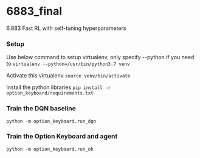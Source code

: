 # 6883_final
6.883 Fast RL with self-tuning hyperparameters

### Setup
Use below command to setup virtualenv, only specify --python if you need to
`virtualenv --python=/usr/bin/python3.7 venv`

Activate this virtualenv
`source venv/bin/activate`

Install the python libraries
`pip install -r option_keyboard/requirements.txt`

### Train the DQN baseline
`python -m option_keyboard.run_dqn`

### Train the Option Keyboard and agent
`python -m option_keyboard.run_ok`
